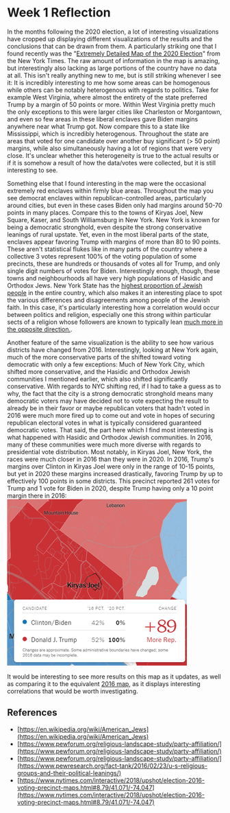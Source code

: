 # Week 1 Reflection

In the months following the 2020 election, a lot of interesting visualizations have cropped up displaying different visualizations of the results and the conclusions that can be drawn from them. A particularly striking one that I found recently was the "[Extremely Detailed Map of the 2020 Election](https://www.nytimes.com/interactive/2021/upshot/2020-election-map.html)" from the New York Times. The raw amount of information in the map is amazing, but interestingly also lacking as large portions of the country have no data at all. This isn't really anything new to me, but is still striking whenever I see it: It is incredibly interesting to me how some areas can be homogenous while others can be notably heterogenous with regards to politics. Take for example West Virginia, where almost the entirety of the state preferred Trump by a margin of 50 points or more. Within West Virginia pretty much the only exceptions to this were larger cities like Charleston or Morgantown, and even so few areas in these liberal enclaves gave Biden margins anywhere near what Trump got. Now compare this to a state like Mississippi, which is incredibly heterogenous. Throughout the state are areas that voted for one candidate over another buy significant (> 50 point) margins, while also simultaneously having a lot of regions that were very close. It's unclear whether this heterogeneity is true to the actual results or if it is somehow a result of how the data/votes were collected, but it is still interesting to see.

Something else that I found interesting in the map were the occasional extremely red enclaves within firmly blue areas. Throughout the map you see democrat enclaves within republican-controlled areas, particularly around cities, but even in these cases Biden only had margins around 50-70 points in many places. Compare this to the towns of Kiryas Joel, New Square, Kaser, and South Williamsburg in New York. New York is known for being a democratic stronghold, even despite the strong conservative leanings of rural upstate. Yet, even in the most liberal parts of the state, enclaves appear favoring Trump with margins of more than 80 to 90 points. These aren't statistical flukes like in many parts of the country where a collective 3 votes represent 100% of the voting population of some precincts, these are hundreds or thousands of votes all for Trump, and only single digit numbers of votes for Biden. Interestingly enough, though, these towns and neighbourhoods all have very high populations of Hasidic and Orthodox Jews. New York State has the [highest proportion of Jewish people](https://en.wikipedia.org/wiki/American_Jews) in the entire country, which also makes it an interesting place to spot the various differences and disagreements among people of the Jewish faith. In this case, it's particularly interesting how a correlation would occur between politics and religion, especially one this strong within particular sects of a religion whose followers are known to typically lean [much more in the opposite direction.](https://www.pewforum.org/religious-landscape-study/party-affiliation/).

Another feature of the same visualization is the ability to see how various districts have changed from 2016. Interestingly, looking at New York again, much of the more conservative parts of the shifted toward voting democratic  with only a few exceptions: Much of New York City, which shifted more conservative, and the Hasidic and Orthodox Jewish communities I mentioned earlier, which also shifted significantly conservative. With regards to NYC shifting red, if I had to take a guess as to why, the fact that the city is a strong democratic stronghold means many democratic voters may have decided not to vote expecting the result to already be in their favor or maybe republican voters that hadn't voted in 2016 were much more fired up to come out and vote in hopes of securing republican electoral votes in what is typically considered guaranteed democratic votes. That said, the part here which I find most interesting is what happened with Hasidic and Orthodox Jewish communities. In 2016, many of these communities were much more diverse with regards to presidential vote distribution. Most notably, in Kiryas Joel, New York, the races were much closer in 2016 than they were in 2020. In 2016, Trump's margins over Clinton in Kiryas Joel were only in the range of 10-15 points, but yet in 2020 these margins increased drastically, favoring Trump by up to effectively 100 points in some districts. This precinct reported 261 votes for Trump and 1 vote for Biden in 2020, despite Trump having only a 10 point margin there in 2016: ![The precinct in Kiryas Joel which reported the most significant change in votes from 2016 to 2020](./img/KJoelDif.png)

It would be interesting to see more results on this map as it updates, as well as comparing it to the equivalent [2016 map](https://www.nytimes.com/interactive/2018/upshot/election-2016-voting-precinct-maps.html#8.79/41.071/-74.047), as it displays interesting correlations that would be worth investigating.

## References

- [https://en.wikipedia.org/wiki/American_Jews](https://en.wikipedia.org/wiki/American_Jews)
- [https://www.pewforum.org/religious-landscape-study/party-affiliation/](https://www.pewforum.org/religious-landscape-study/party-affiliation/)
- [https://www.pewforum.org/religious-landscape-study/party-affiliation/](https://www.pewresearch.org/fact-tank/2016/02/23/u-s-religious-groups-and-their-political-leanings/)
- [https://www.nytimes.com/interactive/2018/upshot/election-2016-voting-precinct-maps.html#8.79/41.071/-74.047](https://www.nytimes.com/interactive/2018/upshot/election-2016-voting-precinct-maps.html#8.79/41.071/-74.047)
